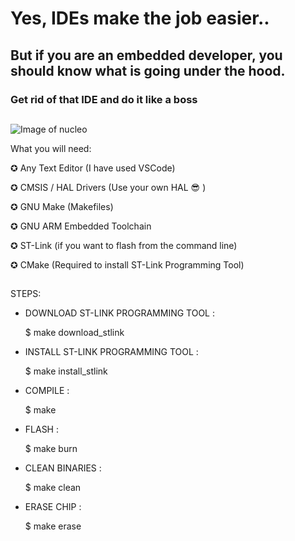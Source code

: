 # Yes, IDEs make the job easier..

## But if you are an embedded developer, you should know what is going under the hood.

### Get rid of that IDE and do it like a boss

##

![Image of nucleo](https://i.ibb.co/qxH7V1D/FLLL.jpg)


What you will need: 

✪ Any Text Editor (I have used VSCode)

✪ CMSIS / HAL Drivers (Use your own HAL :sunglasses: )  

✪ GNU Make (Makefiles)

✪ GNU ARM Embedded Toolchain

✪ ST-Link (if you want to flash from the command line)

✪ CMake (Required to install ST-Link Programming Tool)

##


STEPS: 


* DOWNLOAD ST-LINK PROGRAMMING TOOL :

  $ make download_stlink
  
    
* INSTALL ST-LINK PROGRAMMING TOOL :

  $ make install_stlink
  
  
* COMPILE :

  $ make 

* FLASH :

  $ make burn

* CLEAN BINARIES :

  $ make clean

* ERASE CHIP :

  $ make erase
